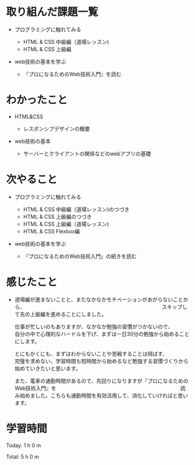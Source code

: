# 取り組んだ課題一覧
- プログラミングに触れてみる
  - HTML & CSS 中級編（道場レッスン)
  - HTML & CSS 上級編

- web技術の基本を学ぶ
  - 『プロになるためのWeb技術入門』を読む

# わかったこと
- HTML&CSS
  - レスポンシブデザインの概要

- web技術の基本
  - サーバーとクライアントの関係などのwebアプリの基礎

# 次やること
- プログラミングに触れてみる
  - HTML & CSS 中級編（道場レッスン)のつづき　　
  - HTML & CSS 上級編のつづき
  - HTML & CSS 上級編（道場レッスン)
  - HTML & CSS Flexbox編 

- web技術の基本を学ぶ
  - 『プロになるためのWeb技術入門』の続きを読む

# 感じたこと  
- 道場編が進まないことと、またなかなかモチベーションがあがらないことから、　　　　　　　　　　　　　　　　　　　　　　　
　　　　スキップして先の上級編を進めることにしました。  
   
  仕事が忙しいのもありますが、なかなか勉強の習慣がつかないので、  
  自分の中で心理的なハードルを下げ、まずは一日30分の勉強から始めることにします。  
   
  とにもかくにも、まずはわからないことや苦戦することは飛ばす、  
  完璧を求めない、学習時間も短時間から始めるなど勉強する習慣づくりから始めていきたいと思います。  
   
  また、電車の通勤時間があるので、先回りになりますが『プロになるためのWeb技術入門』を　　　　　　　　　　　　　　　　　　　　　　　　
  読み始めました。こちらも通勤時間を有効活用して、消化していければと思います。
 
  
# 学習時間
Today: 1 h 0 m

Total: 5 h 0 m
